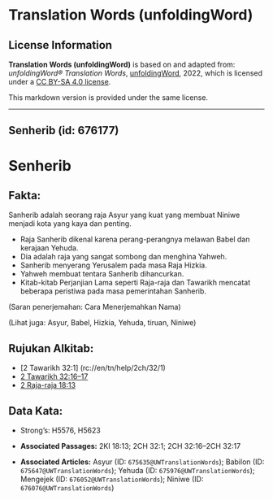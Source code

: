 # Translation Words (unfoldingWord)

## License Information

**Translation Words (unfoldingWord)** is based on and adapted from: _unfoldingWord® Translation Words_, [unfoldingWord](https://unfoldingword.org/utw), 2022, which is licensed under a [CC BY-SA 4.0 license](https://creativecommons.org/licenses/by-sa/4.0/legalcode.en).

This markdown version is provided under the same license.



--------------------------------

## Senherib (id: 676177)

Senherib
========

Fakta:
------

Sanherib adalah seorang raja Asyur yang kuat yang membuat Niniwe menjadi kota yang kaya dan penting.

* Raja Sanherib dikenal karena perang\-perangnya melawan Babel dan kerajaan Yehuda.
* Dia adalah raja yang sangat sombong dan menghina Yahweh.
* Sanherib menyerang Yerusalem pada masa Raja Hizkia.
* Yahweh membuat tentara Sanherib dihancurkan.
* Kitab\-kitab Perjanjian Lama seperti Raja\-raja dan Tawarikh mencatat beberapa peristiwa pada masa pemerintahan Sanherib.

(Saran penerjemahan: Cara Menerjemahkan Nama)

(Lihat juga: Asyur, Babel, Hizkia, Yehuda, tiruan, Niniwe)

Rujukan Alkitab:
----------------

* \[2 Tawarikh 32:1] (rc://en/tn/help/2ch/32/1\)
* [2 Tawarikh 32:16–17](https://ref.ly/2Chr0:0)
* [2 Raja\-raja 18:13](https://ref.ly/2Kgs0:0)

Data Kata:
----------

* Strong’s: H5576, H5623

* **Associated Passages:** 2KI 18:13; 2CH 32:1; 2CH 32:16–2CH 32:17
* **Associated Articles:** Asyur (ID: `675635@UWTranslationWords`); Babilon (ID: `675647@UWTranslationWords`); Yehuda (ID: `675976@UWTranslationWords`); Mengejek (ID: `676052@UWTranslationWords`); Niniwe (ID: `676076@UWTranslationWords`)

